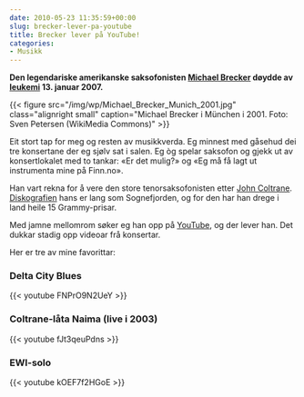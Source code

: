 ```yaml
---
date: 2010-05-23 11:35:59+00:00
slug: brecker-lever-pa-youtube
title: Brecker lever på YouTube!
categories:
- Musikk
---
```


**Den legendariske amerikanske saksofonisten [Michael Brecker](http://en.wikipedia.org/wiki/Michael_Brecker) døydde av [leukemi](http://nn.wikipedia.org/wiki/Leukemi) 13. januar 2007.**

{{< figure src="/img/wp/Michael_Brecker_Munich_2001.jpg" class="alignright small" caption="Michael Brecker i München i 2001. Foto: Sven Petersen (WikiMedia Commons)" >}}

<!--more-->

Eit stort tap for meg og resten av musikkverda. Eg minnest med gåsehud dei tre konsertane der eg sjølv sat i salen. Eg òg spelar saksofon og gjekk ut av konsertlokalet med to tankar: «Er det mulig?» og «Eg må få lagt ut instrumenta mine på Finn.no».

Han vart rekna for å vere den store tenorsaksofonisten etter [John Coltrane](http://nn.wikipedia.org/wiki/John_Coltrane). [Diskografien](http://www.michaelbrecker.com/oldWebsite/discography-2.htm) hans er lang som Sognefjorden, og for den har han drege i land heile 15 Grammy-prisar.

Med jamne mellomrom søker eg han opp på [YouTube](http://www.youtube.com/results?search_query=michael+brecker&aq=0), og der lever han. Det dukkar stadig opp videoar frå konsertar.

Her er tre av mine favorittar:


### Delta City Blues


{{< youtube FNPrO9N2UeY >}}

### Coltrane-låta Naima (live i 2003)


{{< youtube fJt3qeuPdns >}}

### EWI-solo


{{< youtube kOEF7f2HGoE >}}
